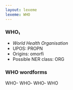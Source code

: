 ```yaml
---
layout: lexeme
lexeme: WHO
---
```


###  WHO₁

* _World Health Organisation_
* UPOS:  PROPN
* Origins: omorfi 
* Possible NER class:  ORG


### WHO wordforms

WHO-
WHO‐
WHO‑
WHO

